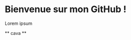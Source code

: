 Bienvenue sur mon GitHub !
==========================
<p align="justify">
  Lorem ipsum
</p>


** cava **
